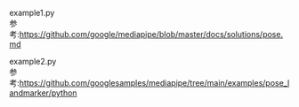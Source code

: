 example1.py  
参考:https://github.com/google/mediapipe/blob/master/docs/solutions/pose.md

example2.py  
参考:https://github.com/googlesamples/mediapipe/tree/main/examples/pose_landmarker/python
